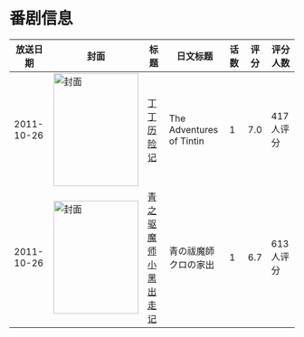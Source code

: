# 番剧信息

|放送日期|封面|标题|日文标题|话数|评分|评分人数|
|---|---|---|---|---|---|---|
|2011-10-26|<img src="https://lain.bgm.tv/pic/cover/c/f9/c1/29647_uX351.jpg" alt="封面" style="width:150px;height:200px;object-fit:cover;">|[丁丁历险记](https://bangumi.tv/subject/29647)|The Adventures of Tintin|1|7.0|417人评分|
|2011-10-26|<img src="https://lain.bgm.tv/pic/cover/c/43/10/28110_K5w0z.jpg" alt="封面" style="width:150px;height:200px;object-fit:cover;">|[青之驱魔师 小黑出走记](https://bangumi.tv/subject/28110)|青の祓魔師 クロの家出|1|6.7|613人评分|
